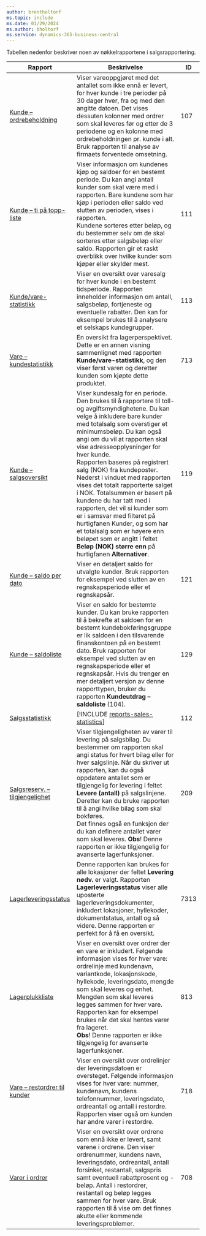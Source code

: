 ```yaml
---
author: brentholtorf
ms.topic: include
ms.date: 01/29/2024
ms.author: bholtorf
ms.service: dynamics-365-business-central
---
```


Tabellen nedenfor beskriver noen av nøkkelrapportene i salgsrapportering.

| Rapport | Beskrivelse | ID | 
|---------|---------|---------|
|[Kunde – ordrebeholdning](https://businesscentral.dynamics.com?report=107)| Viser vareoppgjøret med det antallet som ikke ennå er levert, for hver kunde i tre perioder på 30 dager hver, fra og med den angitte datoen. Det vises dessuten kolonner med ordrer som skal leveres før og etter de 3 periodene og en kolonne med ordrebeholdningen pr. kunde i alt. Bruk rapporten til analyse av firmaets forventede omsetning. |107|
|[Kunde – ti på topp-liste](https://businesscentral.dynamics.com?report=111)| Viser informasjon om kundenes kjøp og saldoer for en bestemt periode. Du kan angi antall kunder som skal være med i rapporten. Bare kundene som har kjøp i perioden eller saldo ved slutten av perioden, vises i rapporten.<br>Kundene sorteres etter beløp, og du bestemmer selv om de skal sorteres etter salgsbeløp eller saldo. Rapporten gir et raskt overblikk over hvilke kunder som kjøper eller skylder mest.|111|
|[Kunde/vare-statistikk](https://businesscentral.dynamics.com?report=113)|Viser en oversikt over varesalg for hver kunde i en bestemt tidsperiode. Rapporten inneholder informasjon om antall, salgsbeløp, fortjeneste og eventuelle rabatter. Den kan for eksempel brukes til å analysere et selskaps kundegrupper.|113|
|[Vare – kundestatistikk](https://businesscentral.dynamics.com?report=713)|En oversikt fra lagerperspektivet. Dette er en annen visning sammenlignet med rapporten **Kunde/vare-statistikk**, og den viser først varen og deretter kunden som kjøpte dette produktet.|713|
|[Kunde – salgsoversikt](https://businesscentral.dynamics.com?report=119)|Viser kundesalg for en periode. Den brukes til å rapportere til toll- og avgiftsmyndighetene. Du kan velge å inkludere bare kunder med totalsalg som overstiger et minimumsbeløp. Du kan også angi om du vil at rapporten skal vise adresseopplysninger for hver kunde.<br>Rapporten baseres på registrert salg (NOK) fra kundeposter. Nederst i vinduet med rapporten vises det totalt rapporterte salget i NOK. Totalsummen er basert på kundene du har tatt med i rapporten, det vil si kunder som er i samsvar med filteret på hurtigfanen Kunder, og som har et totalsalg som er høyere enn beløpet som er angitt i feltet **Beløp (NOK) større enn** på hurtigfanen **Alternativer**.|119|
|[Kunde – saldo per dato](https://businesscentral.dynamics.com?report=121)|Viser en detaljert saldo for utvalgte kunder. Bruk rapporten for eksempel ved slutten av en regnskapsperiode eller et regnskapsår.|121|
|[Kunde – saldoliste](https://businesscentral.dynamics.com?report=129)|Viser en saldo for bestemte kunder. Du kan bruke rapporten til å bekrefte at saldoen for en bestemt kundebokføringsgruppe er lik saldoen i den tilsvarende finanskontoen på en bestemt dato. Bruk rapporten for eksempel ved slutten av en regnskapsperiode eller et regnskapsår. Hvis du trenger en mer detaljert versjon av denne rapporttypen, bruker du rapporten **Kundeutdrag – saldoliste** (104).| 129 |
|[Salgsstatistikk](https://businesscentral.dynamics.com?report=112)|[!INCLUDE [reports-sales-statistics](reports-sales-statistics.md)] | 112|
|[Salgsreserv. – tilgjengelighet](https://businesscentral.dynamics.com?report=209)|Viser tilgjengeligheten av varer til levering på salgsbilag. Du bestemmer om rapporten skal angi status for hvert bilag eller for hver salgslinje. Når du skriver ut rapporten, kan du også oppdatere antallet som er tilgjengelig for levering i feltet **Levere (antall)** på salgslinjene. Deretter kan du bruke rapporten til å angi hvilke bilag som skal bokføres.<br>Det finnes også en funksjon der du kan definere antallet varer som skal leveres. **Obs**! Denne rapporten er ikke tilgjengelig for avanserte lagerfunksjoner.| 209 |
|[Lagerleveringsstatus](https://businesscentral.dynamics.com?report=7313)|Denne rapporten kan brukes for alle lokasjoner der feltet **Levering nødv.** er valgt. Rapporten **Lagerleveringsstatus** viser alle uposterte lagerleveringsdokumenter, inkludert lokasjoner, hyllekoder, dokumentstatus, antall og så videre. Denne rapporten er perfekt for å få en oversikt.| 7313 |
|[Lagerplukkliste](https://businesscentral.dynamics.com?report=813)|Viser en oversikt over ordrer der en vare er inkludert. Følgende informasjon vises for hver vare: ordrelinje med kundenavn, variantkode, lokasjonskode, hyllekode, leveringsdato, mengde som skal leveres og enhet. Mengden som skal leveres legges sammen for hver vare. Rapporten kan for eksempel brukes når det skal hentes varer fra lageret.<br>**Obs**! Denne rapporten er ikke tilgjengelig for avanserte lagerfunksjoner.|813|
|[Vare – restordrer til kunder](https://businesscentral.dynamics.com?report=718)|Viser en oversikt over ordrelinjer der leveringsdatoen er oversteget. Følgende informasjon vises for hver vare: nummer, kundenavn, kundens telefonnummer, leveringsdato, ordreantall og antall i restordre. Rapporten viser også om kunden har andre varer i restordre.|718|
|[Varer i ordrer](https://businesscentral.dynamics.com?report=708)|Viser en oversikt over ordrene som ennå ikke er levert, samt varene i ordrene. Den viser ordrenummer, kundens navn, leveringsdato, ordreantall, antall forsinket, restantall, salgspris samt eventuell rabattprosent og -beløp. Antall i restordrer, restantall og beløp legges sammen for hver vare. Bruk rapporten til å vise om det finnes akutte eller kommende leveringsproblemer.|708|